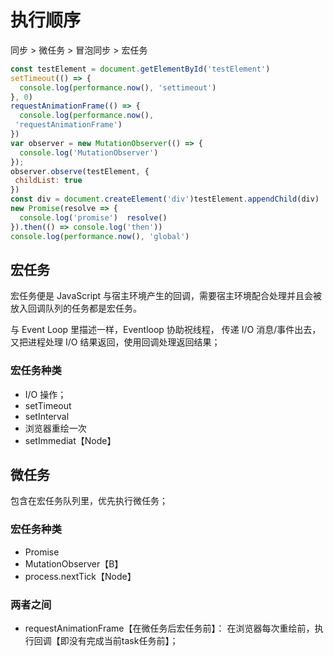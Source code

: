 # 执行顺序  


同步 > 微任务 > 冒泡同步 > 宏任务

```js
const testElement = document.getElementById('testElement')
setTimeout(() => {
  console.log(performance.now(), 'settimeout')
}, 0)
requestAnimationFrame(() => {
  console.log(performance.now(),
 'requestAnimationFrame')
})
var observer = new MutationObserver(() => {
  console.log('MutationObserver')
});
observer.observe(testElement, {
 childList: true 
})
const div = document.createElement('div')testElement.appendChild(div)
new Promise(resolve => {
  console.log('promise')  resolve()
}).then(() => console.log('then'))
console.log(performance.now(), 'global')

```


## 宏任务
宏任务便是 JavaScript 与宿主环境产生的回调，需要宿主环境配合处理并且会被放入回调队列的任务都是宏任务。  

与 Event Loop 里描述一样，Eventloop 协助祝线程， 传递 I/O 消息/事件出去，又把进程处理 I/O 结果返回，使用回调处理返回结果；

### 宏任务种类
- I/O 操作；
- setTimeout
- setInterval
- 浏览器重绘一次
- setImmediat【Node】


## 微任务
包含在宏任务队列里，优先执行微任务； 

### 宏任务种类
- Promise
- MutationObserver【B】
- process.nextTick【Node】


### 两者之间
- requestAnimationFrame【在微任务后宏任务前】： 在浏览器每次重绘前，执行回调【即没有完成当前task任务前】；
  